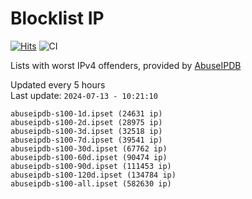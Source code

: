 # Blocklist IP

[![Hits](https://hits.seeyoufarm.com/api/count/incr/badge.svg?url=https%3A%2F%2Fgithub.com%2Fborestad%2Fblocklist-ip%2F&count_bg=%2379C83D&title_bg=%23555555&icon=&icon_color=%23E7E7E7&title=hits&edge_flat=false)](https://hits.seeyoufarm.com)  ![CI](https://img.shields.io/github/workflow/status/borestad/blocklist-ip/CI?style=flat-square)

Lists with worst IPv4 offenders, provided by [AbuseIPDB](https://www.abuseipdb.com/)

<!-- FOOTER-PLACEHOLDER -->
Updated every 5 hours<br>
Last update: `2024-07-13 - 10:21:10`
```
abuseipdb-s100-1d.ipset (24631 ip)
abuseipdb-s100-2d.ipset (28975 ip)
abuseipdb-s100-3d.ipset (32518 ip)
abuseipdb-s100-7d.ipset (39541 ip)
abuseipdb-s100-30d.ipset (67762 ip)
abuseipdb-s100-60d.ipset (90474 ip)
abuseipdb-s100-90d.ipset (111453 ip)
abuseipdb-s100-120d.ipset (134784 ip)
abuseipdb-s100-all.ipset (582630 ip)
```
